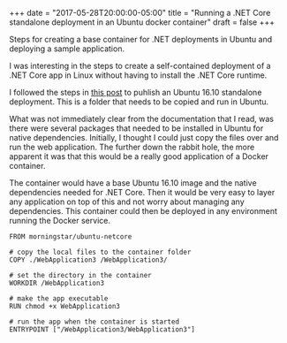 +++
date = "2017-05-28T20:00:00-05:00"
title = "Running a .NET Core standalone deployment in an Ubuntu docker container"
draft = false
+++

Steps for creating a base container for .NET deployments in Ubuntu and deploying a sample application.
<!--more-->
I was interesting in the steps to create a self-contained deployment of a .NET Core app in Linux without having to
install the .NET Core runtime.

I followed the steps in [this post](https://blogs.msdn.microsoft.com/luisdem/2017/03/19/net-core-1-1-how-to-publish-a-self-contained-application/) to puhlish an Ubuntu 16.10 standalone deployment.  This is a folder that needs to be copied and run in Ubuntu.

What was not immediately clear from the documentation that I read, was there were several packages that needed to be installed in Ubuntu for native dependencies.  Initially, I thought I could just copy the files over and run the web application.  The further down the rabbit hole, the more apparent it was that this would be a really good application of a Docker container.

The container would have a base Ubuntu 16.10 image and the native dependencies needed for .NET Core.  Then it would be very easy to layer any application on top of this and not worry about managing any dependencies.  This container could then be deployed in any environment running the Docker service.




```
FROM morningstar/ubuntu-netcore

# copy the local files to the container folder
COPY ./WebApplication3 /WebApplication3/

# set the directory in the container
WORKDIR /WebApplication3

# make the app executable
RUN chmod +x WebApplication3

# run the app when the container is started
ENTRYPOINT ["/WebApplication3/WebApplication3"]
```


